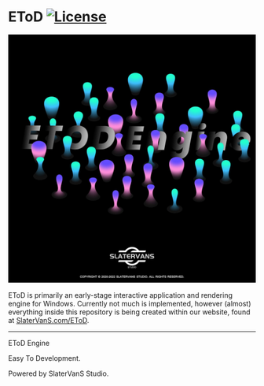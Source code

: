 # EToD [![License](https://img.shields.io/github/license/SlaterVanS/EToD.svg)](https://github.com/SlaterVanS/EToD/blob/main/LICENSE)

![EToD](/Sandbox/assets/textures/EToD_Engine.png?raw=true "EToD")

EToD is primarily an early-stage interactive application and rendering engine for Windows. Currently not much is implemented, however (almost) everything inside this repository is being created within our website, found at [SlaterVanS.com/EToD](https://www.slatervans.com/EToD). 

***

EToD Engine

Easy To Development.

Powered by SlaterVanS Studio.

